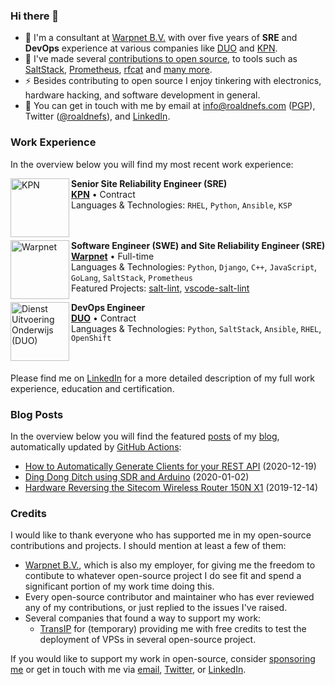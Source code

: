 ### Hi there 👋
- 🔭 I'm a consultant at [Warpnet B.V.](https://warpnet.nl) with over five years of **SRE** and **DevOps** experience at various companies like [DUO](https://duo.nl/) and [KPN](https://www.kpn.com/).
- 🌱 I've made several [contributions to open source](https://github.com/roaldnefs), to tools such as [SaltStack](https://github.com/saltstack/salt/pulls?q=is%3Apr+author%3Aroaldnefs), [Prometheus](https://github.com/prometheus/client_golang/pulls?q=is%3Apr+author%3Aroaldnefs), [rfcat](https://github.com/atlas0fd00m/rfcat/pulls?q=is%3Apr+author%3Aroaldnefs) and [many more](https://github.com/roaldnefs).
- ⚡ Besides contributing to open source I enjoy tinkering with electronics, hardware hacking, and software development in general.
- 💬 You can get in touch with me by email at [info@roaldnefs.com](mailto:info@roaldnefs.com) ([PGP](https://roaldnefs.com/key.asc)), Twitter ([@roaldnefs](https://twitter.com/roaldnefs)), and [LinkedIn](https://www.linkedin.com/in/roaldnefs/).

### Work Experience
In the overview below you will find my most recent work experience:

[<img align="left" height="94px" width="94px" alt="KPN" src="https://media-exp1.licdn.com/dms/image/C4D0BAQHG-gVjZV6mrw/company-logo_200_200/0/1604394679834?e=1645056000&v=beta&t=0J0Zwtf32kp6uLNdSR0fIN-YCSLVg9PI_LEW_bJCjkk"/>](https://www.kpn.com/)

**Senior Site Reliability Engineer (SRE)** \
[**KPN**](https://www.kpn.com/) • Contract \
Languages & Technologies: `RHEL`, `Python`, `Ansible`, `KSP` \
<br/>
<br/>

[<img align="left" height="94px" width="94px" alt="Warpnet" src="https://avatars.githubusercontent.com/u/5047569?s=200&v=4"/>](https://warpnet.nl/)

**Software Engineer (SWE) and Site Reliability Engineer (SRE)** \
[**Warpnet**](https://warpnet.nl/) • Full-time \
Languages & Technologies: `Python`, `Django`, `C++`, `JavaScript`, `GoLang`, `SaltStack`, `Prometheus` \
Featured Projects: [salt-lint](https://github.com/warpnet/salt-lint), [vscode-salt-lint](https://github.com/warpnet/vscode-salt-lint)
<br/>

[<img align="left" height="94px" width="94px" alt="Dienst Uitvoering Onderwijs (DUO)" src="https://media-exp1.licdn.com/dms/image/C4D0BAQHjgPhHoVWNBw/company-logo_200_200/0/1519898606850?e=1645056000&v=beta&t=FIdiz1Jf44gALWieCgDVEup-pQOk-bbQ7ObgvqiNl4A"/>](https://duo.nl/)

**DevOps Engineer** \
[**DUO**](https://duo.nl/) • Contract \
Languages & Technologies: `Python`, `SaltStack`, `Ansible`, `RHEL`, `OpenShift` \
<br/>
<br/>

Please find me on [LinkedIn](https://www.linkedin.com/in/roaldnefs/) for a more detailed description of my full work experience, education and certification.

### Blog Posts
In the overview below you will find the featured [posts](https://roaldnefs.com/posts/) of my [blog](https://roaldnefs.com/), automatically updated by [GitHub Actions](https://github.com/roaldnefs/roaldnefs/actions?query=workflow%3A%22Update+README.md%22):

<!-- BLOG_START -->
- [How to Automatically Generate Clients for your REST API](https://roaldnefs.com/posts/2020/12/how-to-automatically-generate-clients-for-your-rest-api/) (2020-12-19)
- [Ding Dong Ditch using SDR and Arduino](https://roaldnefs.com/posts/2020/01/ding-dong-ditch-using-sdr-and-arduino/) (2020-01-02)
- [Hardware Reversing the Sitecom Wireless Router 150N X1](https://roaldnefs.com/posts/2019/12/hardware-reverse-a-wireless-router/) (2019-12-14)
<!-- BLOG_END -->

### Credits
I would like to thank everyone who has supported me in my open-source contributions and projects. I should mention at least a few of them:

- [Warpnet B.V.](https://warpnet.nl), which is also my employer, for giving me the freedom to contibute to whatever open-source project I do see fit and spend a significant portion of my work time doing this.
- Every open-source contributor and maintainer who has ever reviewed any of my contributions, or just replied to the issues I've raised.
- Several companies that found a way to support my work:
  - [TransIP](https://www.transip.eu/) for (temporary) providing me with free credits to test the deployment of VPSs in several open-source project.

If you would like to support my work in open-source, consider [sponsoring me](https://github.com/sponsors/roaldnefs) or get in touch with me via [email](mailto:info@roaldnefs.com), [Twitter](https://twitter.com/roaldnefs), or [LinkedIn](https://www.linkedin.com/in/roaldnefs/).
